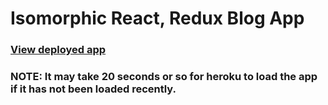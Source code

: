 # Isomorphic React, Redux Blog App

### [View deployed app](https://isomorphic-blog.herokuapp.com/)

### NOTE: It may take 20 seconds or so for heroku to load the app if it has not been loaded recently.